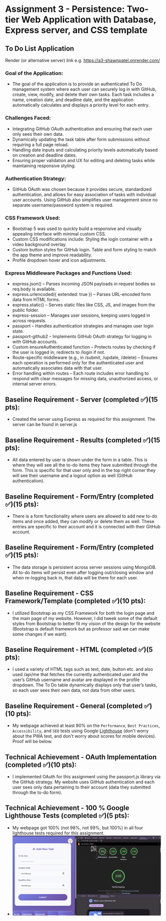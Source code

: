 Assignment 3 - Persistence: Two-tier Web Application with Database, Express server, and CSS template
===
## To Do List Application

Render (or alternative server) link e.g. https://a3-shawnpatel.onrender.com/


### Goal of the Application: 
- The goal of the application is to provide an authenticated To Do management system where each user can securely log in with GitHub, create, view, modify, and delete their own tasks. Each task includes a name, creation date, and deadline date, and the application automatically calculates and displays a priority level for each entry. 
### Challenges Faced: 
- Integrating GitHub OAuth authentication and ensuring that each user only sees their own data. 
- Dynamically updating the task table after form submissions without requiring a full page reload. 
- Handling date inputs and calculating priority levels automatically based on creation and deadline dates. 
- Ensuring proper validation and UX for editing and deleting tasks while maintaining responsive styling.
### Authentication Strategy:
- GitHub OAuth was chosen because it provides secure, standardized authentication, and allows for easy association of tasks with individual user accounts. Using GitHub also simplifies user management since no separate username/password system is required. 
### CSS Framework Used:
- Bootstrap 5 was used to quickly build a responsive and visually appealing interface with minimal custom CSS. 
- Custom CSS modifications include: Styling the login container with a video background overlay. 
- Custom button styles for GitHub login. Table and form styling to match the app theme and improve readability. 
- Profile dropdown hover and icon adjustments. 
### Express Middleware Packages and Functions Used:
- express.json() – Parses incoming JSON payloads in request bodies so req.body is available.
- express.urlencoded({ extended: true }) – Parses URL-encoded form data from HTML forms.
- express.static() – Serves static files like CSS, JS, and images from the public folder.
- express-session – Manages user sessions, keeping users logged in across requests.
- passport – Handles authentication strategies and manages user login state.
- passport-github2 – Implements GitHub OAuth strategy for logging in with GitHub accounts.
- Custom ensureAuthenticated function – Protects routes by checking if the user is logged in; redirects to /login if not.
- Route-specific middleware (e.g., in /submit, /update, /delete) – Ensures each operation is performed only for the authenticated user and automatically associates data with that user.
- Error handling within routes – Each route includes error handling to respond with clear messages for missing data, unauthorized access, or internal server errors.



## Baseline Requirement - Server (completed ✅)(15 pts):
- Created the server using Express as required for this assignment. The server can be found in server.js

## Baseline Requirement - Results (completed ✅)(15 pts):
- All data entered by user is shown under the form in a table. This is where they will see all the to-do items they have submitted through the form. This is specific for that user only and in the top right corner they will see their username and a logout option as well (GitHub authentication).

## Baseline Requirement - Form/Entry (completed ✅)(15 pts):
- There is a form functionality where users are allowed to add new to-do items and once added, they can modify or delete them as well. These entries are specific to their account and it is connected with their GitHub account.

## Baseline Requirement - Form/Entry (completed ✅)(15 pts):
- The data storage is persistent across server sessions using MongoDB. All to-do items will persist even after logging out/closing window and when re-logging back in, that data will be there for each user.

## Baseline Requirement - CSS Framework/Template (completed ✅)(10 pts):
- I utilized Bootstrap as my CSS Framework for both the login page and the main page of my website. However, I did tweek some of the default styles from Bootstrap to better fit my vision of the design for the website (Bootstrap is default framework but as professor said we can make some changes if we want).


## Baseline Requirement - HTML (completed ✅)(5 pts):
- I used a variety of HTML tags such as text, date, button etc. and also used /api/me that fetches the currently authenticated user and the user’s GitHub username and avatar are displayed in the profile dropdown. The To Do table dynamically displays only that user’s tasks, so each user sees their own data, not data from other users. 

## Baseline Requirement - General (completed ✅)(10 pts):  
- My webpage achieved at least 90% on the `Performance`, `Best Practices`, `Accessibility`, and `SEO` tests using Google [Lighthouse](https://developers.google.com/web/tools/lighthouse) (don't worry about the PWA test, and don't worry about scores for mobile devices). Proof will be below.


## Technical Achievement - OAuth Implementation (completed ✅)(10 pts):
- I implemented OAuth for this assignment using the passport.js library via the GitHub strategy. My website uses GitHub authentication and each user sees only data pertaining to their account (data they submitted through the to-do form).

## Technical Achievement - 100 % Google Lighthouse Tests (completed ✅)(5 pts):
- My webpage got 100% (not 98%, not 99%, but 100%) in all four lighthouse tests required for this assignment.
- ![LightHouse](Lighthouse.png)
  
